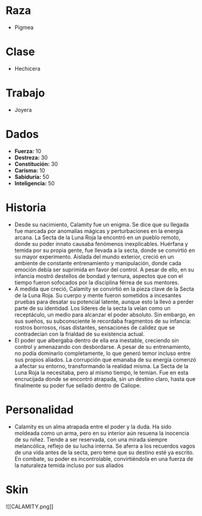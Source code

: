 # Raza
- Pigmea
# Clase
- Hechicera
# Trabajo
- Joyera
# Dados
 - **Fuerza:** 10
 - **Destreza:** 30 
 - **Constitución:** 30 
 - **Carisma:** 10
 - **Sabiduría:** 50
 - **Inteligencia:** 50
# Historia
- Desde su nacimiento, Calamity fue un enigma. Se dice que su llegada fue marcada por anomalías mágicas y perturbaciones en la energía arcana. La Secta de la Luna Roja la encontró en un pueblo remoto, donde su poder innato causaba fenómenos inexplicables. Huérfana y temida por su propia gente, fue llevada a la secta, donde se convirtió en su mayor experimento. Aislada del mundo exterior, creció en un ambiente de constante entrenamiento y manipulación, donde cada emoción debía ser suprimida en favor del control. A pesar de ello, en su infancia mostró destellos de bondad y ternura, aspectos que con el tiempo fueron sofocados por la disciplina férrea de sus mentores.
- A medida que creció, Calamity se convirtió en la pieza clave de la Secta de la Luna Roja. Su cuerpo y mente fueron sometidos a incesantes pruebas para desatar su potencial latente, aunque esto la llevó a perder parte de su identidad. Los líderes de la secta la veían como un receptáculo, un medio para alcanzar el poder absoluto. Sin embargo, en sus sueños, su subconsciente le recordaba fragmentos de su infancia: rostros borrosos, risas distantes, sensaciones de calidez que se contradecían con la frialdad de su existencia actual.
- El poder que albergaba dentro de ella era inestable, creciendo sin control y amenazando con desbordarse. A pesar de su entrenamiento, no podía dominarlo completamente, lo que generó temor incluso entre sus propios aliados. La corrupción que emanaba de su energía comenzó a afectar su entorno, transformando la realidad misma. La Secta de la Luna Roja la necesitaba, pero al mismo tiempo, le temían. Fue en esta encrucijada donde se encontró atrapada, sin un destino claro, hasta que finalmente su poder fue sellado dentro de Calíope.
# Personalidad 
- Calamity es un alma atrapada entre el poder y la duda. Ha sido moldeada como un arma, pero en su interior aún resuena la inocencia de su niñez. Tiende a ser reservada, con una mirada siempre melancólica, reflejo de su lucha interna. Se aferra a los recuerdos vagos de una vida antes de la secta, pero teme que su destino esté ya escrito. En combate, su poder es incontrolable, convirtiéndola en una fuerza de la naturaleza temida incluso por sus aliados
# Skin
![[CALAMITY.png]]